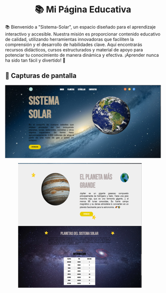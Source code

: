 <h1 align="center">📚 Mi Página Educativa</h1> 
📚 Bienvenido a "Sistema-Solar", un espacio diseñado para el aprendizaje interactivo y accesible. Nuestra misión es proporcionar contenido educativo de calidad, utilizando herramientas innovadoras que faciliten la     comprensión y el desarrollo de habilidades clave. Aquí encontrarás recursos didácticos, cursos estructurados y material de apoyo para potenciar tu conocimiento de manera dinámica y efectiva. ¡Aprender nunca ha         sido tan fácil y divertido! 🚀
<br>

<h2 >📸 Capturas de pantalla</h1> 


<p align="center">
    
  <img src="images/Pantalla-inicio.png" width="800">

</p>

<p align="center">
  <img src="images/Seccion2.png" width="400" height="200" style="margin-right: 20px; display: inline-block;">
  <img src="images/Seccion3.png"  width="400" height="200" style="margin-right: 20px; display: inline-block;">
</p>
